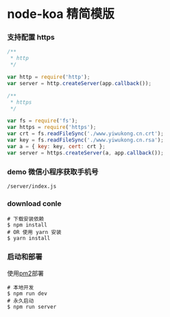 # node-koa 精简模版

### 支持配置 https

```js
/**
 * http
 */

var http = require('http');
var server = http.createServer(app.callback());

/**
 * https
 */

var fs = require('fs');
var https = require('https');
var crt = fs.readFileSync('./www.yiwukong.cn.crt');
var key = fs.readFileSync('./www.yiwukong.cn.rsa');
var a = { key: key, cert: crt };
var server = https.createServer(a, app.callback());
```

### demo 微信小程序获取手机号

`/server/index.js`

### download conle

```shell
# 下载安装依赖
$ npm install
# OR 使用 yarn 安装
$ yarn install
```

### 启动和部署

使用[pm2](https://github.com/Unitech/pm2)部署

```shell
# 本地开发
$ npm run dev
# 永久启动
$ npm run server
```
